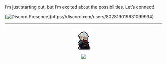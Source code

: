 I’m just starting out, but I’m excited about the possibilities. Let’s connect!

[![Discord Presence](https://lanyard.cnrad.dev/api/802819019631099934?idleMessage=probably%20doing%20something%20else...)](https://discord.com/users/802819019631099934)

---

<div align="center">

[<img align="center" src='profile.png' alt='profile' height='68'>](https://github.com/jritoshinkmt)

![](https://komarev.com/ghpvc/?username=jritoshinkmt&color=525CEB)

</div>
